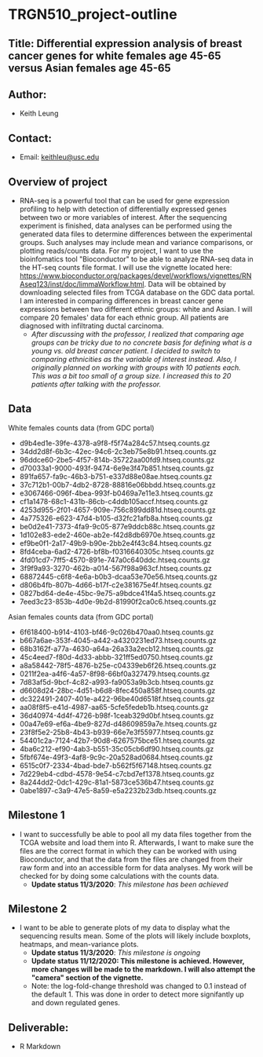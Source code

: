 # TRGN510_project-outline

## Title: Differential expression analysis of breast cancer genes for white females age 45-65 versus Asian females age 45-65

## Author:
- Keith Leung
## Contact:
- Email: keithleu@usc.edu

## Overview of project
- RNA-seq is a powerful tool that can be used for gene expression profiling to help with detection of differentially expressed genes between two or more variables of interest. After the sequencing experiment is finished, data analyses can be performed using the generated data files to determine differences between the experimental groups. Such analyses may include mean and variance comparisons, or plotting reads/counts data. For my project, I want to use the bioinfomatics tool "Bioconductor" to be able to analyze RNA-seq data in the HT-seq counts file format. I will use the vignette located here: https://www.bioconductor.org/packages/devel/workflows/vignettes/RNAseq123/inst/doc/limmaWorkflow.html. Data will be obtained by downloading selected files from TCGA database on the GDC data portal. I am interested in comparing differences in breast cancer gene expressions between two different ethnic groups: white and Asian. I will compare 20 females' data for each ethnic group. All patients are diagnosed with infiltrating ductal carcinoma.
  - *After discussing with the professor, I realized that comparing age groups can be tricky due to no concrete basis for defining what is a young vs. old breast cancer patient. I decided to switch to comparing ethnicities as the variable of interest instead. Also, I originally planned on working with groups with 10 patients each. This was a bit too small of a group size. I increased this to 20 patients after talking with the professor.*
 

## Data
White females counts data (from GDC portal)
- d9b4ed1e-39fe-4378-a9f8-f5f74a284c57.htseq.counts.gz
- 34dd2d8f-6b3c-42ec-94c6-2c3eb75e8b91.htseq.counts.gz
- 96ddce60-2be5-4f57-814b-35722aa00fd9.htseq.counts.gz
- d70033a1-9000-493f-9474-6e9e3f47b851.htseq.counts.gz
- 891fa657-fa9c-46b3-b751-e337d88e08ae.htseq.counts.gz
- 37c712b1-00b7-4db2-8728-88816e06bbdd.htseq.counts.gz
- e3067466-096f-4bea-993f-b0469a7e11e3.htseq.counts.gz
- cf1a1478-68c1-431b-86cb-c4ddb105accf.htseq.counts.gz
- 4253d955-2f01-4657-909e-756c899dd81d.htseq.counts.gz
- 4a775326-e623-47d4-b105-d32fc21afb8a.htseq.counts.gz
- be0d2e41-7373-4fa9-9c05-877e9ddcb88c.htseq.counts.gz
- 1d102e83-ede2-460e-ab2e-f42d8db6970e.htseq.counts.gz
- ef9be0f1-2a17-49b9-b90e-2bb2e4f43c84.htseq.counts.gz
- 8fd4ceba-6ad2-4726-bf8b-f0316640305c.htseq.counts.gz
- 4fd01cd7-7ff5-4570-891e-747a0c640ddc.htseq.counts.gz
- 3f9f9a93-3270-462b-a014-567f98a963cf.htseq.counts.gz
- 68872445-c6f8-4e6a-b0b3-dcaa53e70e56.htseq.counts.gz
- d806b4fb-807b-4d66-b17f-c2e381675e4f.htseq.counts.gz
- 0827bd64-de4e-45bc-9e75-a9bdce41f4a5.htseq.counts.gz
- 7eed3c23-853b-4d0e-9b2d-81990f2ca0c6.htseq.counts.gz

Asian females counts data (from GDC portal)
- 6f618400-b914-4103-bf46-9c026b470aa0.htseq.counts.gz
- b667a6ae-353f-4045-a442-a4320231ed73.htseq.counts.gz
- 68b3162f-a77a-4630-a64a-26a33a2ecb12.htseq.counts.gz
- 45c4eed7-f80d-4d33-abbb-321ff5ed0750.htseq.counts.gz
- a8a58442-78f5-4876-b25e-c04339eb6f26.htseq.counts.gz
- 0211f2ea-a4f6-4a57-8f98-66bf0a327479.htseq.counts.gz
- 7d83af5d-9bcf-4c82-a993-fa9053a9b3cb.htseq.counts.gz
- d6608d24-28bc-4d51-b6d8-8fec450a858f.htseq.counts.gz
- dc322491-2407-401e-a422-96be40d6518f.htseq.counts.gz
- aa08f8f5-e41d-4987-aa65-5cfe5fedeb1b.htseq.counts.gz
- 36d40974-4d4f-4726-b98f-1ceab329d0bf.htseq.counts.gz
- 00a47e69-ef6a-4be9-827d-d48609859a7e.htseq.counts.gz
- 23f8f5e2-25b8-4b43-b939-66e7e3f55977.htseq.counts.gz
-	54401c2a-7124-42b7-90d8-6267575bce51.htseq.counts.gz
- 4ba6c212-ef90-4ab3-b551-35c05cb6df90.htseq.counts.gz
- 5fbf674e-49f3-4af8-9c9c-20a528ad0684.htseq.counts.gz
- 6515c0f7-2334-4bad-bde7-b562f5f67148.htseq.counts.gz
- 7d229eb4-cdbd-4578-9e54-c7cbd7ef1378.htseq.counts.gz
- 8a244dd2-0dc1-429c-81a1-5873ce536b47.htseq.counts.gz
- 0abe1897-c3a9-47e5-8a59-e5a2232b23db.htseq.counts.gz

## Milestone 1
- I want to successfully be able to pool all my data files together from the TCGA website and load them into R. Afterwards, I want to make sure the files are the correct format in which they can be worked with using Bioconductor, and that the data from the files are changed from their raw form and into an accessible form for data analyses. My work will be checked for by doing some calculations with the counts data.
  - **Update status 11/3/2020**: *This milestone has been achieved*

## Milestone 2
- I want to be able to generate plots of my data to display what the sequencing results mean. Some of the plots will likely include boxplots, heatmaps, and mean-variance plots.
  - **Update status 11/3/2020**: *This milestone is ongoing*
  - **Update status 11/12/2020: This milestone is achieved. However, more changes will be made to the markdown. I will also attempt the "camera" section of the vignette.**
  - Note: the log-fold-change threshold was changed to 0.1 instead of the default 1. This was done in order to detect more signifantly up and down regulated genes.

## Deliverable:
- R Markdown
